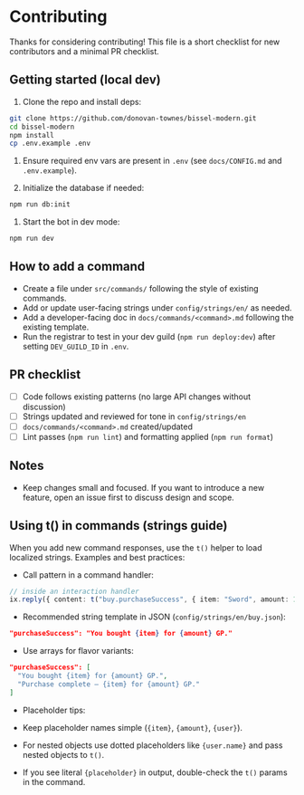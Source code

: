 # Contributing

Thanks for considering contributing! This file is a short checklist for new contributors and a minimal PR checklist.

## Getting started (local dev)

1. Clone the repo and install deps:

```bash
git clone https://github.com/donovan-townes/bissel-modern.git
cd bissel-modern
npm install
cp .env.example .env
```

1. Ensure required env vars are present in `.env` (see `docs/CONFIG.md` and `.env.example`).

1. Initialize the database if needed:

```bash
npm run db:init
```

1. Start the bot in dev mode:

```bash
npm run dev
```

## How to add a command

- Create a file under `src/commands/` following the style of existing commands.
- Add or update user-facing strings under `config/strings/en/` as needed.
- Add a developer-facing doc in `docs/commands/<command>.md` following the existing template.
- Run the registrar to test in your dev guild (`npm run deploy:dev`) after setting `DEV_GUILD_ID` in `.env`.

## PR checklist

- [ ] Code follows existing patterns (no large API changes without discussion)
- [ ] Strings updated and reviewed for tone in `config/strings/en`
- [ ] `docs/commands/<command>.md` created/updated
- [ ] Lint passes (`npm run lint`) and formatting applied (`npm run format`)

## Notes

- Keep changes small and focused. If you want to introduce a new feature, open an issue first to discuss design and scope.

## Using t() in commands (strings guide)

When you add new command responses, use the `t()` helper to load localized strings. Examples and best practices:

- Call pattern in a command handler:

```ts
// inside an interaction handler
ix.reply({ content: t("buy.purchaseSuccess", { item: "Sword", amount: 10 }) });
```

- Recommended string template in JSON (`config/strings/en/buy.json`):

```json
"purchaseSuccess": "You bought {item} for {amount} GP."
```

- Use arrays for flavor variants:

```json
"purchaseSuccess": [
  "You bought {item} for {amount} GP.",
  "Purchase complete — {item} for {amount} GP."
]
```

- Placeholder tips:

- Keep placeholder names simple (`{item}`, `{amount}`, `{user}`).
- For nested objects use dotted placeholders like `{user.name}` and pass nested objects to `t()`.
- If you see literal `{placeholder}` in output, double-check the `t()` params in the command.
